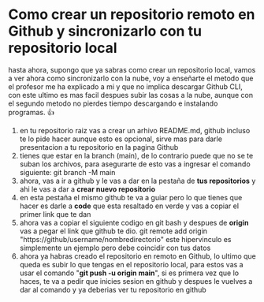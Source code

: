# Como crear un repositorio remoto en Github y sincronizarlo con tu repositorio local
hasta ahora, supongo que ya sabras como crear un repositorio local, vamos a ver ahora como sincronizarlo con la nube, voy a enseñarte el metodo que el profesor me ha explicado a mi y que no implica descargar Github CLI, con este ultimo es mas facil despues subir las cosas a la nube, aunque con el segundo metodo no pierdes tiempo descargando e instalando programas. :+1:

1. en tu repositorio raiz vas a crear un arhivo README.md, github incluso te lo pide hacer aunque esto es opcional, sirve mas para darle presentacion a tu repositorio en la pagina Github
2. tienes que estar en la branch (main), de lo contrario puede que no se te suban los archivos, para asegurarte de esto vas a ingresar el comando siguiente: git branch -M main
3. ahora, vas a ir a github y le vas a dar en la pestaña de  __tus repositorios__ y ahi le vas a dar a __crear nuevo repositorio__ 
4. en esta pestaña el mismo github te va a guiar pero lo que tienes que hacer es darle a __code__ que esta resaltado en verde y vas a copiar el primer link que te dan
5. ahora vas a copiar el siguiente codigo en git bash y despues de __origin__ vas a pegar el link que github te dio. git remote add origin "https://github/username/nombredirectorio" este hipervinculo es simplemente un ejemplo pero debe coincidir con tus datos
6. ahora ya habras creado el repositorio en remoto en Github, lo ultimo que queda es subir lo que tengas en el repositorio local, para estos vas a usar el comando "__git push -u origin main__", si es primera vez que lo haces, te va a pedir que inicies sesion en github y despues le vuelves a dar al comando y ya deberias ver tu repositorio en github